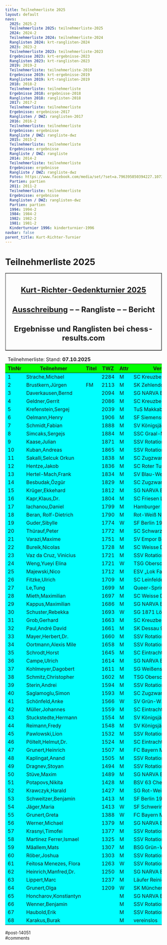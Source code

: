 ```yaml
---
title: Teilnehmerliste 2025 
layout: default
navs:
  2025: 2025-2
  Teilnehmerliste 2025: teilnehmerliste-2025
  2024: 2024-2
  Teilnehmerliste 2024: teilnehmerliste-2024
  Ranglisten 2024: krt-ranglisten-2024
  2023: 2023-2
  Teilnehmerliste 2023: teilnehmerliste-2023
  Ergebnisse 2023: krt-ergebnisse-2023
  Ranglisten 2023: krt-ranglisten-2023
  2019: 2019-2
  Teilnehmerliste: teilnehmerliste-2019
  Ergebnisse 2019: krt-ergebnisse-2019
  Ranglisten 2019: krt-ranglisten-2019
  2018: 2018-2
  Teilnehmerliste: teilnehmerliste
  Ergebnisse 2018: ergebnisse-2018
  Ranglisten 2018: ranglisten-2018
  2017: 2017-2
  Teilnehmerliste: teilnehmerliste
  Ergebnisse: ergebnisse-2017
  Ranglisten / DWZ: ranglisten-2017
  2016: 2016-2
  Teilnehmerliste: teilnehmerliste
  Ergebnisse: ergebnisse
  Rangliste / DWZ: rangliste-dwz
  2015: 2015-2
  Teilnehmerliste: teilnehmerliste
  Ergebnisse: ergebnisse
  Rangliste / DWZ: rangliste
  2014: 2014-2
  Teilnehmerliste: teilnehmerliste
  Ergebnisse: ergebnisse
  Rangliste / DWZ: rangliste-dwz
  Fotos: https://www.facebook.com/media/set/?set=a.796395850394227.1073741841.214119148621903&type=1
  Partien: partien
  2011: 2011-2
  Teilnehmerliste: teilnehmerliste
  Ergebnisse: ergebnisse
  Ranglisten / DWZ: ranglisten-dwz
  Partien: partien
  1994: 1994-2
  1984: 1984-2
  1982: 1982-2
  1981: 1981-2
  Kinderturnier 1996: kinderturnier-1996
navbar: false
parent_title: Kurt-Richter-Turnier
---
```

<div class="post-14051 page type-page status-publish hentry" id="post-14051">
<h1 class="entry-title">Teilnehmerliste 2025</h1>
<div class="entry-content">
<table border="1" width="85%">
<tbody>
<tr>
<th align="center">
<h2 style="text-align: center;"><span style="text-decoration: underline;"><strong>Kurt-Richter-Gedenkturnier 2025</strong></span></h2>
<h2 style="text-align: center;"><a href="https://www.narva-schach.de/wordpress/kurt-richter-turnier/2025-2/"><strong>Ausschreibung</strong></a> – – <strong>Rangliste</strong> – – <strong>Bericht</strong></h2>
<h2 style="text-align: center;"><span style="font-size: 18pt;">Ergebnisse und Ranglisten bei</span> <span style="font-size: 18pt;">chess-results.com</span></h2>
</th>
</tr>
</tbody>
</table>
<table class="clean swiss footable">
<thead>
<tr>
<td colspan="8" style="width: 99.7768%;">Teilnehmerliste: Stand: <strong>07.10.2025</strong></td>
</tr>
<tr bgcolor="#00FF00">
<th style="width: 8.92857%;">TlnNr</th>
<th style="width: 22.7679%;">Teilnehmer</th>
<th style="width: 8.03571%;">Titel</th>
<th style="width: 9.48661%;">TWZ</th>
<th style="width: 7.70089%;">Attr</th>
<th style="width: 23.9955%;">Verein/Ort</th>
<th style="width: 9.04018%;">Land</th>
<th style="width: 9.82143%;">bezahlt</th>
</tr>
</thead>
<tbody>
<tr bgcolor="#00FFFF">
<td style="width: 8.92857%;">1</td>
<td style="width: 22.7679%;">Strache,Michael</td>
<td style="width: 8.03571%;"></td>
<td style="width: 9.48661%;">2284</td>
<td style="width: 7.70089%;">M</td>
<td style="width: 23.9955%;">SC Kreuzberg e.V.</td>
<td style="width: 9.04018%;">GER</td>
<td style="width: 9.82143%;">X</td>
</tr>
<tr bgcolor="#00FFFF">
<td style="width: 8.92857%;">2</td>
<td style="width: 22.7679%;">Brustkern,Jürgen</td>
<td style="width: 8.03571%;">FM</td>
<td style="width: 9.48661%;">2113</td>
<td style="width: 7.70089%;">M</td>
<td style="width: 23.9955%;">SK Zehlendorf e.V.</td>
<td style="width: 9.04018%;">GER</td>
<td style="width: 9.82143%;"></td>
</tr>
<tr bgcolor="#00FFFF">
<td style="width: 8.92857%;">3</td>
<td style="width: 22.7679%;">Daverkausen,Bernd</td>
<td style="width: 8.03571%;"></td>
<td style="width: 9.48661%;">2094</td>
<td style="width: 7.70089%;">M</td>
<td style="width: 23.9955%;">SG NARVA Berlin e.V.</td>
<td style="width: 9.04018%;">GER</td>
<td style="width: 9.82143%;"></td>
</tr>
<tr bgcolor="#00FFFF">
<td style="width: 8.92857%;">4</td>
<td style="width: 22.7679%;">Geldner,Gerrit</td>
<td style="width: 8.03571%;"></td>
<td style="width: 9.48661%;">2086</td>
<td style="width: 7.70089%;">M</td>
<td style="width: 23.9955%;">SC Kreuzberg e.V.</td>
<td style="width: 9.04018%;">GER</td>
<td style="width: 9.82143%;">X</td>
</tr>
<tr bgcolor="#00FFFF">
<td style="width: 8.92857%;">5</td>
<td style="width: 22.7679%;">Krefenstein,Sergej</td>
<td style="width: 8.03571%;"></td>
<td style="width: 9.48661%;">2039</td>
<td style="width: 7.70089%;">M</td>
<td style="width: 23.9955%;">TuS Makkabi Berlin</td>
<td style="width: 9.04018%;">GER</td>
<td style="width: 9.82143%;">X</td>
</tr>
<tr bgcolor="#00FFFF">
<td style="width: 8.92857%;">6</td>
<td style="width: 22.7679%;">Oelmann,Henry</td>
<td style="width: 8.03571%;"></td>
<td style="width: 9.48661%;">1906</td>
<td style="width: 7.70089%;">M</td>
<td style="width: 23.9955%;">SF Siemensstadt</td>
<td style="width: 9.04018%;">GER</td>
<td style="width: 9.82143%;">X</td>
</tr>
<tr bgcolor="#00FFFF">
<td style="width: 8.92857%;">7</td>
<td style="width: 22.7679%;">Schmidt,Fabian</td>
<td style="width: 8.03571%;"></td>
<td style="width: 9.48661%;">1888</td>
<td style="width: 7.70089%;">M</td>
<td style="width: 23.9955%;">SV Königsjäger Süd-W</td>
<td style="width: 9.04018%;">GER</td>
<td style="width: 9.82143%;">X</td>
</tr>
<tr bgcolor="#00FFFF">
<td style="width: 8.92857%;">8</td>
<td style="width: 22.7679%;">Simcaks,Sergejs</td>
<td style="width: 8.03571%;"></td>
<td style="width: 9.48661%;">1884</td>
<td style="width: 7.70089%;">M</td>
<td style="width: 23.9955%;">SSC Graal-Müritz</td>
<td style="width: 9.04018%;">LAT</td>
<td style="width: 9.82143%;">X</td>
</tr>
<tr bgcolor="#00FFFF">
<td style="width: 8.92857%;">9</td>
<td style="width: 22.7679%;">Kaase,Julian</td>
<td style="width: 8.03571%;"></td>
<td style="width: 9.48661%;">1871</td>
<td style="width: 7.70089%;">M</td>
<td style="width: 23.9955%;">SSV Rotation Berlin</td>
<td style="width: 9.04018%;">GER</td>
<td style="width: 9.82143%;">X</td>
</tr>
<tr bgcolor="#00FFFF">
<td style="width: 8.92857%;">10</td>
<td style="width: 22.7679%;">Kuban,Andreas</td>
<td style="width: 8.03571%;"></td>
<td style="width: 9.48661%;">1865</td>
<td style="width: 7.70089%;">M</td>
<td style="width: 23.9955%;">SSV Rotation Berlin</td>
<td style="width: 9.04018%;">GER</td>
<td style="width: 9.82143%;">X</td>
</tr>
<tr bgcolor="#00FFFF">
<td style="width: 8.92857%;">11</td>
<td style="width: 22.7679%;">Sakalli,Selcuk Orkun</td>
<td style="width: 8.03571%;"></td>
<td style="width: 9.48661%;">1838</td>
<td style="width: 7.70089%;">M</td>
<td style="width: 23.9955%;">SC Zugzwang 95 e.V.</td>
<td style="width: 9.04018%;">TUR</td>
<td style="width: 9.82143%;"></td>
</tr>
<tr bgcolor="#00FFFF">
<td style="width: 8.92857%;">12</td>
<td style="width: 22.7679%;">Hentze,Jakob</td>
<td style="width: 8.03571%;"></td>
<td style="width: 9.48661%;">1836</td>
<td style="width: 7.70089%;">M</td>
<td style="width: 23.9955%;">SC Roter Turm Altstadt</td>
<td style="width: 9.04018%;">GER</td>
<td style="width: 9.82143%;">X</td>
</tr>
<tr bgcolor="#00FFFF">
<td style="width: 8.92857%;">13</td>
<td style="width: 22.7679%;">Hertel-Mach,Frank</td>
<td style="width: 8.03571%;"></td>
<td style="width: 9.48661%;">1834</td>
<td style="width: 7.70089%;">M</td>
<td style="width: 23.9955%;">SV Blau-Weiß 69 Parchim</td>
<td style="width: 9.04018%;">GER</td>
<td style="width: 9.82143%;"></td>
</tr>
<tr bgcolor="#00FFFF">
<td style="width: 8.92857%;">14</td>
<td style="width: 22.7679%;">Besbudak,Özgür</td>
<td style="width: 8.03571%;"></td>
<td style="width: 9.48661%;">1829</td>
<td style="width: 7.70089%;">M</td>
<td style="width: 23.9955%;">SC Zugzwang 95 e.V.</td>
<td style="width: 9.04018%;">TUR</td>
<td style="width: 9.82143%;">X</td>
</tr>
<tr bgcolor="#00FFFF">
<td style="width: 8.92857%;">15</td>
<td style="width: 22.7679%;">Krüger,Ekkehard</td>
<td style="width: 8.03571%;"></td>
<td style="width: 9.48661%;">1812</td>
<td style="width: 7.70089%;">M</td>
<td style="width: 23.9955%;">SG NARVA Berlin</td>
<td style="width: 9.04018%;">GER</td>
<td style="width: 9.82143%;">X</td>
</tr>
<tr bgcolor="#00FFFF">
<td style="width: 8.92857%;">16</td>
<td style="width: 22.7679%;">Kapr,Klaus,Dr.</td>
<td style="width: 8.03571%;"></td>
<td style="width: 9.48661%;">1804</td>
<td style="width: 7.70089%;">M</td>
<td style="width: 23.9955%;">SC Friesen Lichtenberg</td>
<td style="width: 9.04018%;">GER</td>
<td style="width: 9.82143%;">X</td>
</tr>
<tr bgcolor="#00FFFF">
<td style="width: 8.92857%;">17</td>
<td style="width: 22.7679%;">Iachanou,Daniel</td>
<td style="width: 8.03571%;"></td>
<td style="width: 9.48661%;">1799</td>
<td style="width: 7.70089%;">M</td>
<td style="width: 23.9955%;">Hamburger SK von 183</td>
<td style="width: 9.04018%;">GER</td>
<td style="width: 9.82143%;"></td>
</tr>
<tr bgcolor="#00FFFF">
<td style="width: 8.92857%;">18</td>
<td style="width: 22.7679%;">Beran, Rolf-Dietrich</td>
<td style="width: 8.03571%;"></td>
<td style="width: 9.48661%;">1790</td>
<td style="width: 7.70089%;">M</td>
<td style="width: 23.9955%;">Rot-Weiß Neuenhagen</td>
<td style="width: 9.04018%;">GER</td>
<td style="width: 9.82143%;">X</td>
</tr>
<tr bgcolor="#00FFFF">
<td style="width: 8.92857%;">19</td>
<td style="width: 22.7679%;">Guder,Sibylle</td>
<td style="width: 8.03571%;"></td>
<td style="width: 9.48661%;">1774</td>
<td style="width: 7.70089%;">W</td>
<td style="width: 23.9955%;">SF Berlin 1903 e.V.</td>
<td style="width: 9.04018%;">GER</td>
<td style="width: 9.82143%;">X</td>
</tr>
<tr bgcolor="#00FFFF">
<td style="width: 8.92857%;">20</td>
<td style="width: 22.7679%;">Thürauf,Peter</td>
<td style="width: 8.03571%;"></td>
<td style="width: 9.48661%;">1772</td>
<td style="width: 7.70089%;">M</td>
<td style="width: 23.9955%;">SC Schwarz-Weiß Nürn</td>
<td style="width: 9.04018%;">GER</td>
<td style="width: 9.82143%;">X</td>
</tr>
<tr bgcolor="#00FFFF">
<td style="width: 8.92857%;">21</td>
<td style="width: 22.7679%;">Varazi,Maxime</td>
<td style="width: 8.03571%;"></td>
<td style="width: 9.48661%;">1751</td>
<td style="width: 7.70089%;">M</td>
<td style="width: 23.9955%;">SV Empor Berlin e.V.</td>
<td style="width: 9.04018%;">GER</td>
<td style="width: 9.82143%;"></td>
</tr>
<tr bgcolor="#00FFFF">
<td style="width: 8.92857%;">22</td>
<td style="width: 22.7679%;">Bureik,Nicolas</td>
<td style="width: 8.03571%;"></td>
<td style="width: 9.48661%;">1728</td>
<td style="width: 7.70089%;">M</td>
<td style="width: 23.9955%;">SC Weisse Dame e.V.</td>
<td style="width: 9.04018%;">GER</td>
<td style="width: 9.82143%;">X</td>
</tr>
<tr bgcolor="#00FFFF">
<td style="width: 8.92857%;">23</td>
<td style="width: 22.7679%;">Vaz da Cruz, Vinicius</td>
<td style="width: 8.03571%;"></td>
<td style="width: 9.48661%;">1721</td>
<td style="width: 7.70089%;">M</td>
<td style="width: 23.9955%;">SSV Rotation Berlin</td>
<td style="width: 9.04018%;">GER</td>
<td style="width: 9.82143%;">X</td>
</tr>
<tr bgcolor="#00FFFF">
<td style="width: 8.92857%;">24</td>
<td style="width: 22.7679%;">Weng,Yueyi Elina</td>
<td style="width: 8.03571%;"></td>
<td style="width: 9.48661%;">1721</td>
<td style="width: 7.70089%;">W</td>
<td style="width: 23.9955%;">TSG Oberschöneweide</td>
<td style="width: 9.04018%;">GER</td>
<td style="width: 9.82143%;"></td>
</tr>
<tr bgcolor="#00FFFF">
<td style="width: 8.92857%;">25</td>
<td style="width: 22.7679%;">Majewski,Nico</td>
<td style="width: 8.03571%;"></td>
<td style="width: 9.48661%;">1712</td>
<td style="width: 7.70089%;">M</td>
<td style="width: 23.9955%;">ESV „Lok Falkenberg“</td>
<td style="width: 9.04018%;">GER</td>
<td style="width: 9.82143%;">X</td>
</tr>
<tr bgcolor="#00FFFF">
<td style="width: 8.92857%;">26</td>
<td style="width: 22.7679%;">Fitzke,Ulrich</td>
<td style="width: 8.03571%;"></td>
<td style="width: 9.48661%;">1709</td>
<td style="width: 7.70089%;">M</td>
<td style="width: 23.9955%;">SC Leinfelden</td>
<td style="width: 9.04018%;">GER</td>
<td style="width: 9.82143%;">X</td>
</tr>
<tr bgcolor="#00FFFF">
<td style="width: 8.92857%;">27</td>
<td style="width: 22.7679%;">Le,Tung</td>
<td style="width: 8.03571%;"></td>
<td style="width: 9.48661%;">1699</td>
<td style="width: 7.70089%;">M</td>
<td style="width: 23.9955%;">Queer-Springer SSV B</td>
<td style="width: 9.04018%;">GER</td>
<td style="width: 9.82143%;">X</td>
</tr>
<tr bgcolor="#00FFFF">
<td style="width: 8.92857%;">28</td>
<td style="width: 22.7679%;">Mieth,Maximilian</td>
<td style="width: 8.03571%;"></td>
<td style="width: 9.48661%;">1697</td>
<td style="width: 7.70089%;">M</td>
<td style="width: 23.9955%;">SC Weisse Dame e.V.</td>
<td style="width: 9.04018%;">GER</td>
<td style="width: 9.82143%;">X</td>
</tr>
<tr bgcolor="#00FFFF">
<td style="width: 8.92857%;">29</td>
<td style="width: 22.7679%;">Kappus,Maximilian</td>
<td style="width: 8.03571%;"></td>
<td style="width: 9.48661%;">1686</td>
<td style="width: 7.70089%;">M</td>
<td style="width: 23.9955%;">SG NARVA Berlin e.V.</td>
<td style="width: 9.04018%;">GER</td>
<td style="width: 9.82143%;">X</td>
</tr>
<tr bgcolor="#00FFFF">
<td style="width: 8.92857%;">30</td>
<td style="width: 22.7679%;">Schuster,Rebekka</td>
<td style="width: 8.03571%;"></td>
<td style="width: 9.48661%;">1693</td>
<td style="width: 7.70089%;">W</td>
<td style="width: 23.9955%;">SG 1871 Löberitz</td>
<td style="width: 9.04018%;">GER</td>
<td style="width: 9.82143%;">X</td>
</tr>
<tr bgcolor="#00FFFF">
<td style="width: 8.92857%;">31</td>
<td style="width: 22.7679%;">Grob,Gerhard</td>
<td style="width: 8.03571%;"></td>
<td style="width: 9.48661%;">1663</td>
<td style="width: 7.70089%;">M</td>
<td style="width: 23.9955%;">SC Kreuzberg e.V.</td>
<td style="width: 9.04018%;">GER</td>
<td style="width: 9.82143%;">X</td>
</tr>
<tr bgcolor="#00FFFF">
<td style="width: 8.92857%;">32</td>
<td style="width: 22.7679%;">Paul,André David</td>
<td style="width: 8.03571%;"></td>
<td style="width: 9.48661%;">1661</td>
<td style="width: 7.70089%;">M</td>
<td style="width: 23.9955%;">SK Dessau 93</td>
<td style="width: 9.04018%;">GER</td>
<td style="width: 9.82143%;"></td>
</tr>
<tr bgcolor="#00FFFF">
<td style="width: 8.92857%;">33</td>
<td style="width: 22.7679%;">Mayer,Herbert,Dr.</td>
<td style="width: 8.03571%;"></td>
<td style="width: 9.48661%;">1660</td>
<td style="width: 7.70089%;">M</td>
<td style="width: 23.9955%;">SSV Rotation Berlin</td>
<td style="width: 9.04018%;">GER</td>
<td style="width: 9.82143%;">X</td>
</tr>
<tr bgcolor="#00FFFF">
<td style="width: 8.92857%;">34</td>
<td style="width: 22.7679%;">Oortmann,Alexis Mile</td>
<td style="width: 8.03571%;"></td>
<td style="width: 9.48661%;">1658</td>
<td style="width: 7.70089%;">M</td>
<td style="width: 23.9955%;">SSV Rotation Berlin</td>
<td style="width: 9.04018%;">GER</td>
<td style="width: 9.82143%;">X</td>
</tr>
<tr bgcolor="#00FFFF">
<td style="width: 8.92857%;">35</td>
<td style="width: 22.7679%;">Schrodt,Horst</td>
<td style="width: 8.03571%;"></td>
<td style="width: 9.48661%;">1645</td>
<td style="width: 7.70089%;">M</td>
<td style="width: 23.9955%;">SC Eintracht Berlin</td>
<td style="width: 9.04018%;">GER</td>
<td style="width: 9.82143%;"></td>
</tr>
<tr bgcolor="#00FFFF">
<td style="width: 8.92857%;">36</td>
<td style="width: 22.7679%;">Campe,Ulrich</td>
<td style="width: 8.03571%;"></td>
<td style="width: 9.48661%;">1614</td>
<td style="width: 7.70089%;">M</td>
<td style="width: 23.9955%;">SG NARVA Berlin e.V.</td>
<td style="width: 9.04018%;">GER</td>
<td style="width: 9.82143%;">X</td>
</tr>
<tr bgcolor="#00FFFF">
<td style="width: 8.92857%;">37</td>
<td style="width: 22.7679%;">Kohlmeyer,Dagobert</td>
<td style="width: 8.03571%;"></td>
<td style="width: 9.48661%;">1611</td>
<td style="width: 7.70089%;">M</td>
<td style="width: 23.9955%;">SG Weißensee 49 e.V.</td>
<td style="width: 9.04018%;">GER</td>
<td style="width: 9.82143%;"></td>
</tr>
<tr bgcolor="#00FFFF">
<td style="width: 8.92857%;">38</td>
<td style="width: 22.7679%;">Schmitz,Christopher</td>
<td style="width: 8.03571%;"></td>
<td style="width: 9.48661%;">1602</td>
<td style="width: 7.70089%;">M</td>
<td style="width: 23.9955%;">TSG Oberschöneweide</td>
<td style="width: 9.04018%;">GER</td>
<td style="width: 9.82143%;">X</td>
</tr>
<tr bgcolor="#00FFFF">
<td style="width: 8.92857%;">39</td>
<td style="width: 22.7679%;">Sterin,Andrei</td>
<td style="width: 8.03571%;"></td>
<td style="width: 9.48661%;">1594</td>
<td style="width: 7.70089%;">M</td>
<td style="width: 23.9955%;">SSV Rotation Berlin e.V.</td>
<td style="width: 9.04018%;">GER</td>
<td style="width: 9.82143%;">X</td>
</tr>
<tr bgcolor="#00FFFF">
<td style="width: 8.92857%;">40</td>
<td style="width: 22.7679%;">Saglamoglu,Simon</td>
<td style="width: 8.03571%;"></td>
<td style="width: 9.48661%;">1593</td>
<td style="width: 7.70089%;">M</td>
<td style="width: 23.9955%;">SC Zugzwang 95 e.V.</td>
<td style="width: 9.04018%;">GER</td>
<td style="width: 9.82143%;">X</td>
</tr>
<tr bgcolor="#00FFFF">
<td style="width: 8.92857%;">41</td>
<td style="width: 22.7679%;">Schönfeld,Anke</td>
<td style="width: 8.03571%;"></td>
<td style="width: 9.48661%;">1566</td>
<td style="width: 7.70089%;">W</td>
<td style="width: 23.9955%;">SV Grün-W. Niederwiesa</td>
<td style="width: 9.04018%;">GER</td>
<td style="width: 9.82143%;">X</td>
</tr>
<tr bgcolor="#00FFFF">
<td style="width: 8.92857%;">42</td>
<td style="width: 22.7679%;">Müller,Johannes</td>
<td style="width: 8.03571%;"></td>
<td style="width: 9.48661%;">1559</td>
<td style="width: 7.70089%;">M</td>
<td style="width: 23.9955%;">SC Eintracht Berlin</td>
<td style="width: 9.04018%;">GER</td>
<td style="width: 9.82143%;">X</td>
</tr>
<tr bgcolor="#00FFFF">
<td style="width: 8.92857%;">43</td>
<td style="width: 22.7679%;">Stuckstedte,Hermann</td>
<td style="width: 8.03571%;"></td>
<td style="width: 9.48661%;">1554</td>
<td style="width: 7.70089%;">M</td>
<td style="width: 23.9955%;">SV Königsjäger Süd-W</td>
<td style="width: 9.04018%;">GER</td>
<td style="width: 9.82143%;">X</td>
</tr>
<tr bgcolor="#00FFFF">
<td style="width: 8.92857%;">44</td>
<td style="width: 22.7679%;">Reimann,Fredy</td>
<td style="width: 8.03571%;"></td>
<td style="width: 9.48661%;">1548</td>
<td style="width: 7.70089%;">M</td>
<td style="width: 23.9955%;">SV Königsjäger Süd-W</td>
<td style="width: 9.04018%;">GER</td>
<td style="width: 9.82143%;">X</td>
</tr>
<tr bgcolor="#00FFFF">
<td style="width: 8.92857%;">45</td>
<td style="width: 22.7679%;">Pawlowski,Lion</td>
<td style="width: 8.03571%;"></td>
<td style="width: 9.48661%;">1532</td>
<td style="width: 7.70089%;">M</td>
<td style="width: 23.9955%;">SSV Rotation Berlin</td>
<td style="width: 9.04018%;">GER</td>
<td style="width: 9.82143%;">X</td>
</tr>
<tr bgcolor="#00FFFF">
<td style="width: 8.92857%;">46</td>
<td style="width: 22.7679%;">Pöltelt,Helmut,Dr.</td>
<td style="width: 8.03571%;"></td>
<td style="width: 9.48661%;">1524</td>
<td style="width: 7.70089%;">M</td>
<td style="width: 23.9955%;">SC Eintracht Berlin</td>
<td style="width: 9.04018%;">GER</td>
<td style="width: 9.82143%;">X</td>
</tr>
<tr bgcolor="#00FFFF">
<td style="width: 8.92857%;">47</td>
<td style="width: 22.7679%;">Grunert,Heinrich</td>
<td style="width: 8.03571%;"></td>
<td style="width: 9.48661%;">1507</td>
<td style="width: 7.70089%;">M</td>
<td style="width: 23.9955%;">FC Bayern München</td>
<td style="width: 9.04018%;">GER</td>
<td style="width: 9.82143%;"></td>
</tr>
<tr bgcolor="#00FFFF">
<td style="width: 8.92857%;">48</td>
<td style="width: 22.7679%;">Kaplingat,Anand</td>
<td style="width: 8.03571%;"></td>
<td style="width: 9.48661%;">1505</td>
<td style="width: 7.70089%;">M</td>
<td style="width: 23.9955%;">SSV Rotation Berlin e.V.</td>
<td style="width: 9.04018%;">GER</td>
<td style="width: 9.82143%;"></td>
</tr>
<tr bgcolor="#00FFFF">
<td style="width: 8.92857%;">49</td>
<td style="width: 22.7679%;">Dragnev,Stoyan</td>
<td style="width: 8.03571%;"></td>
<td style="width: 9.48661%;">1494</td>
<td style="width: 7.70089%;">M</td>
<td style="width: 23.9955%;">SSV Rotation Berlin e.V.</td>
<td style="width: 9.04018%;">GER</td>
<td style="width: 9.82143%;"></td>
</tr>
<tr bgcolor="#00FFFF">
<td style="width: 8.92857%;">50</td>
<td style="width: 22.7679%;">Stüve,Maxim</td>
<td style="width: 8.03571%;"></td>
<td style="width: 9.48661%;">1489</td>
<td style="width: 7.70089%;">M</td>
<td nowrap="nowrap" style="width: 23.9955%;">SG NARVA Berlin e.V.</td>
<td style="width: 9.04018%;">GER</td>
<td style="width: 9.82143%;">X</td>
</tr>
<tr bgcolor="#00FFFF">
<td style="width: 8.92857%;">51</td>
<td style="width: 22.7679%;">Potapovs,Nikita</td>
<td style="width: 8.03571%;"></td>
<td style="width: 9.48661%;">1428</td>
<td style="width: 7.70089%;">M</td>
<td nowrap="nowrap" style="width: 23.9955%;">BSV 63 Chemie Weißensee</td>
<td style="width: 9.04018%;">GER</td>
<td style="width: 9.82143%;"></td>
</tr>
<tr bgcolor="#00FFFF">
<td style="width: 8.92857%;">52</td>
<td style="width: 22.7679%;">Krawczyk,Harald</td>
<td style="width: 8.03571%;"></td>
<td style="width: 9.48661%;">1427</td>
<td style="width: 7.70089%;">M</td>
<td nowrap="nowrap" style="width: 23.9955%;">SG Rot-Weiß Neuenhagen</td>
<td style="width: 9.04018%;">GER</td>
<td style="width: 9.82143%;">X</td>
</tr>
<tr bgcolor="#00FFFF">
<td style="width: 8.92857%;">53</td>
<td style="width: 22.7679%;">Schweitzer,Benjamin</td>
<td style="width: 8.03571%;"></td>
<td style="width: 9.48661%;">1413</td>
<td style="width: 7.70089%;">M</td>
<td style="width: 23.9955%;">SF Berlin 1903 e.V.</td>
<td style="width: 9.04018%;">GER</td>
<td style="width: 9.82143%;">X</td>
</tr>
<tr bgcolor="#00FFFF">
<td style="width: 8.92857%;">54</td>
<td style="width: 22.7679%;">Jäger,Maria</td>
<td style="width: 8.03571%;"></td>
<td style="width: 9.48661%;">1413</td>
<td style="width: 7.70089%;">W</td>
<td style="width: 23.9955%;">SF Schwerin</td>
<td style="width: 9.04018%;">GER</td>
<td style="width: 9.82143%;"></td>
</tr>
<tr bgcolor="#00FFFF">
<td style="width: 8.92857%;">55</td>
<td style="width: 22.7679%;">Grunert,Greta</td>
<td style="width: 8.03571%;"></td>
<td style="width: 9.48661%;">1388</td>
<td style="width: 7.70089%;">W</td>
<td style="width: 23.9955%;">FC Bayern München</td>
<td style="width: 9.04018%;">GER</td>
<td style="width: 9.82143%;"></td>
</tr>
<tr bgcolor="#00FFFF">
<td style="width: 8.92857%;">56</td>
<td style="width: 22.7679%;">Werner,Michael</td>
<td style="width: 8.03571%;"></td>
<td style="width: 9.48661%;">1379</td>
<td style="width: 7.70089%;">M</td>
<td style="width: 23.9955%;">SG NARVA Berlin e.V.</td>
<td style="width: 9.04018%;">GER</td>
<td style="width: 9.82143%;">X</td>
</tr>
<tr bgcolor="#00FFFF">
<td style="width: 8.92857%;">57</td>
<td style="width: 22.7679%;">Krasnyi,Timofei</td>
<td style="width: 8.03571%;"></td>
<td style="width: 9.48661%;">1377</td>
<td style="width: 7.70089%;">M</td>
<td style="width: 23.9955%;">SSV Rotation Berlin</td>
<td style="width: 9.04018%;">GER</td>
<td style="width: 9.82143%;">X</td>
</tr>
<tr bgcolor="#00FFFF">
<td style="width: 8.92857%;">58</td>
<td style="width: 22.7679%;">Martinez Ferrer,Ismael</td>
<td style="width: 8.03571%;"></td>
<td style="width: 9.48661%;">1325</td>
<td style="width: 7.70089%;">M</td>
<td style="width: 23.9955%;">SSV Rotation Berlin e.V.</td>
<td style="width: 9.04018%;">GER</td>
<td style="width: 9.82143%;"></td>
</tr>
<tr bgcolor="#00FFFF">
<td style="width: 8.92857%;">59</td>
<td style="width: 22.7679%;">Mâallem,Mats</td>
<td style="width: 8.03571%;"></td>
<td style="width: 9.48661%;">1307</td>
<td style="width: 7.70089%;">M</td>
<td style="width: 23.9955%;">BSG Grün-Weiß Leipzig</td>
<td style="width: 9.04018%;">GER</td>
<td style="width: 9.82143%;">X</td>
</tr>
<tr bgcolor="#00FFFF">
<td style="width: 8.92857%;">60</td>
<td style="width: 22.7679%;">Röber,Joshua</td>
<td style="width: 8.03571%;"></td>
<td style="width: 9.48661%;">1303</td>
<td style="width: 7.70089%;">M</td>
<td style="width: 23.9955%;">SSV Rotation Berlin</td>
<td style="width: 9.04018%;">GER</td>
<td style="width: 9.82143%;"></td>
</tr>
<tr bgcolor="#00FFFF">
<td style="width: 8.92857%;">61</td>
<td style="width: 22.7679%;">Feitosa Menezes, Flora</td>
<td style="width: 8.03571%;"></td>
<td style="width: 9.48661%;">1263</td>
<td style="width: 7.70089%;">W</td>
<td style="width: 23.9955%;">SSV Rotation Berlin</td>
<td style="width: 9.04018%;">GER</td>
<td style="width: 9.82143%;">X</td>
</tr>
<tr bgcolor="#00FFFF">
<td style="width: 8.92857%;">62</td>
<td style="width: 22.7679%;">Heinrich,Manfred,Dr.</td>
<td style="width: 8.03571%;"></td>
<td style="width: 9.48661%;">1250</td>
<td style="width: 7.70089%;">M</td>
<td style="width: 23.9955%;">SG NARVA Berlin e.V.</td>
<td style="width: 9.04018%;">GER</td>
<td style="width: 9.82143%;">X</td>
</tr>
<tr bgcolor="#00FFFF">
<td style="width: 8.92857%;">63</td>
<td style="width: 22.7679%;">Lippert,Marc</td>
<td style="width: 8.03571%;"></td>
<td style="width: 9.48661%;">1237</td>
<td style="width: 7.70089%;">M</td>
<td style="width: 23.9955%;">Läufer Reinickendorf</td>
<td style="width: 9.04018%;">GER</td>
<td style="width: 9.82143%;"></td>
</tr>
<tr bgcolor="#00FFFF">
<td style="width: 8.92857%;">64</td>
<td style="width: 22.7679%;">Grunert,Olga</td>
<td style="width: 8.03571%;"></td>
<td style="width: 9.48661%;">1209</td>
<td style="width: 7.70089%;">W</td>
<td style="width: 23.9955%;">SK München Südost</td>
<td style="width: 9.04018%;">GER</td>
<td style="width: 9.82143%;"></td>
</tr>
<tr bgcolor="#00FFFF">
<td style="width: 8.92857%;">65</td>
<td style="width: 22.7679%;">Honcharov,Konstiantyn</td>
<td style="width: 8.03571%;"></td>
<td style="width: 9.48661%;"></td>
<td style="width: 7.70089%;">M</td>
<td style="width: 23.9955%;">SG NARVA Berlin e.V.</td>
<td style="width: 9.04018%;">GER</td>
<td style="width: 9.82143%;">X</td>
</tr>
<tr bgcolor="#00FFFF">
<td style="width: 8.92857%;">66</td>
<td style="width: 22.7679%;">Wenner,Benjamin</td>
<td style="width: 8.03571%;"></td>
<td style="width: 9.48661%;"></td>
<td style="width: 7.70089%;">M</td>
<td style="width: 23.9955%;">SSV Rotation Berlin</td>
<td style="width: 9.04018%;">GER</td>
<td style="width: 9.82143%;">X</td>
</tr>
<tr bgcolor="#00FFFF">
<td style="width: 8.92857%;">67</td>
<td style="width: 22.7679%;">Haubold,Erik</td>
<td style="width: 8.03571%;"></td>
<td style="width: 9.48661%;"></td>
<td style="width: 7.70089%;">M</td>
<td style="width: 23.9955%;">SSV Rotation Berlin</td>
<td style="width: 9.04018%;">GER</td>
<td style="width: 9.82143%;">X</td>
</tr>
<tr bgcolor="#00FFFF">
<td style="width: 8.92857%;">68</td>
<td style="width: 22.7679%;">Karakus,Burak</td>
<td style="width: 8.03571%;"></td>
<td style="width: 9.48661%;"></td>
<td style="width: 7.70089%;">M</td>
<td style="width: 23.9955%;">vereinslos</td>
<td style="width: 9.04018%;">TUR</td>
<td style="width: 9.82143%;">X</td>
</tr>
</tbody>
</table>
</div><!-- .entry-content -->
</div> #post-14051 
<div id="comments">
</div> #comments 
